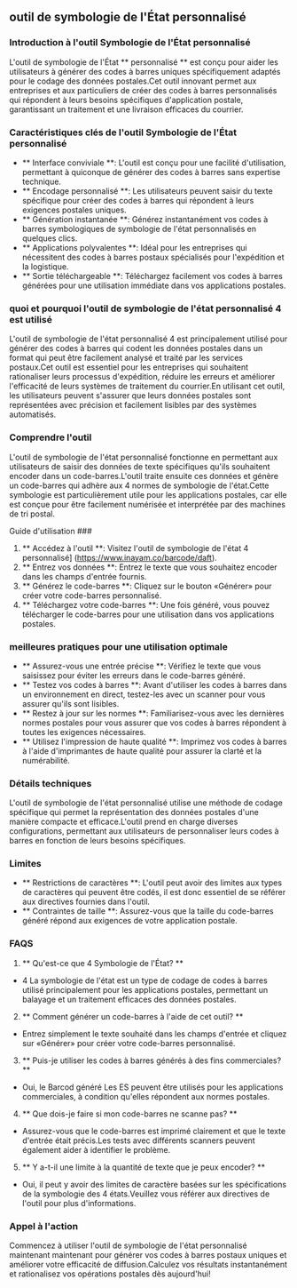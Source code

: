 ## outil de symbologie de l'État personnalisé

### Introduction à l'outil Symbologie de l'État personnalisé
L'outil de symbologie de l'État ** personnalisé ** est conçu pour aider les utilisateurs à générer des codes à barres uniques spécifiquement adaptés pour le codage des données postales.Cet outil innovant permet aux entreprises et aux particuliers de créer des codes à barres personnalisés qui répondent à leurs besoins spécifiques d'application postale, garantissant un traitement et une livraison efficaces du courrier.

### Caractéristiques clés de l'outil Symbologie de l'État personnalisé
- ** Interface conviviale **: L'outil est conçu pour une facilité d'utilisation, permettant à quiconque de générer des codes à barres sans expertise technique.
- ** Encodage personnalisé **: Les utilisateurs peuvent saisir du texte spécifique pour créer des codes à barres qui répondent à leurs exigences postales uniques.
- ** Génération instantanée **: Générez instantanément vos codes à barres symbologiques de symbologie de l'état personnalisés en quelques clics.
- ** Applications polyvalentes **: Idéal pour les entreprises qui nécessitent des codes à barres postaux spécialisés pour l'expédition et la logistique.
- ** Sortie téléchargeable **: Téléchargez facilement vos codes à barres générées pour une utilisation immédiate dans vos applications postales.

### quoi et pourquoi l'outil de symbologie de l'état personnalisé 4 est utilisé
L'outil de symbologie de l'état personnalisé 4 est principalement utilisé pour générer des codes à barres qui codent les données postales dans un format qui peut être facilement analysé et traité par les services postaux.Cet outil est essentiel pour les entreprises qui souhaitent rationaliser leurs processus d'expédition, réduire les erreurs et améliorer l'efficacité de leurs systèmes de traitement du courrier.En utilisant cet outil, les utilisateurs peuvent s'assurer que leurs données postales sont représentées avec précision et facilement lisibles par des systèmes automatisés.

### Comprendre l'outil
L'outil de symbologie de l'état personnalisé fonctionne en permettant aux utilisateurs de saisir des données de texte spécifiques qu'ils souhaitent encoder dans un code-barres.L'outil traite ensuite ces données et génère un code-barres qui adhère aux 4 normes de symbologie de l'état.Cette symbologie est particulièrement utile pour les applications postales, car elle est conçue pour être facilement numérisée et interprétée par des machines de tri postal.

Guide d'utilisation ###
1. ** Accédez à l'outil **: Visitez l'outil de symbologie de l'état 4 personnalisé] (https://www.inayam.co/barcode/daft).
2. ** Entrez vos données **: Entrez le texte que vous souhaitez encoder dans les champs d'entrée fournis.
3. ** Générez le code-barres **: Cliquez sur le bouton «Générer» pour créer votre code-barres personnalisé.
4. ** Téléchargez votre code-barres **: Une fois généré, vous pouvez télécharger le code-barres pour une utilisation dans vos applications postales.

### meilleures pratiques pour une utilisation optimale
- ** Assurez-vous une entrée précise **: Vérifiez le texte que vous saisissez pour éviter les erreurs dans le code-barres généré.
- ** Testez vos codes à barres **: Avant d'utiliser les codes à barres dans un environnement en direct, testez-les avec un scanner pour vous assurer qu'ils sont lisibles.
- ** Restez à jour sur les normes **: Familiarisez-vous avec les dernières normes postales pour vous assurer que vos codes à barres répondent à toutes les exigences nécessaires.
- ** Utilisez l'impression de haute qualité **: Imprimez vos codes à barres à l'aide d'imprimantes de haute qualité pour assurer la clarté et la numérabilité.

### Détails techniques
L'outil de symbologie de l'état personnalisé utilise une méthode de codage spécifique qui permet la représentation des données postales d'une manière compacte et efficace.L'outil prend en charge diverses configurations, permettant aux utilisateurs de personnaliser leurs codes à barres en fonction de leurs besoins spécifiques.

### Limites
- ** Restrictions de caractères **: L'outil peut avoir des limites aux types de caractères qui peuvent être codés, il est donc essentiel de se référer aux directives fournies dans l'outil.
- ** Contraintes de taille **: Assurez-vous que la taille du code-barres généré répond aux exigences de votre application postale.

### FAQS

1. ** Qu'est-ce que 4 Symbologie de l'État? **
- 4 La symbologie de l'état est un type de codage de codes à barres utilisé principalement pour les applications postales, permettant un balayage et un traitement efficaces des données postales.

2. ** Comment générer un code-barres à l'aide de cet outil? **
- Entrez simplement le texte souhaité dans les champs d'entrée et cliquez sur «Générer» pour créer votre code-barres personnalisé.

3. ** Puis-je utiliser les codes à barres générés à des fins commerciales? **
- Oui, le Barcod généré Les ES peuvent être utilisés pour les applications commerciales, à condition qu'elles répondent aux normes postales.

4. ** Que dois-je faire si mon code-barres ne scanne pas? **
- Assurez-vous que le code-barres est imprimé clairement et que le texte d'entrée était précis.Les tests avec différents scanners peuvent également aider à identifier le problème.

5. ** Y a-t-il une limite à la quantité de texte que je peux encoder? **
- Oui, il peut y avoir des limites de caractère basées sur les spécifications de la symbologie des 4 états.Veuillez vous référer aux directives de l'outil pour plus d'informations.

### Appel à l'action
Commencez à utiliser l'outil de symbologie de l'état personnalisé maintenant maintenant pour générer vos codes à barres postaux uniques et améliorer votre efficacité de diffusion.Calculez vos résultats instantanément et rationalisez vos opérations postales dès aujourd'hui!